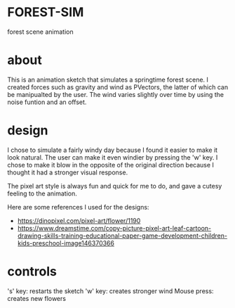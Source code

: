 # FOREST-SIM
forest scene animation

# about
This is an animation sketch that simulates a springtime forest scene. I created forces such as gravity and wind as PVectors, the latter of which can be manipualted by the user. The wind varies slightly over time by using the noise funtion and an offset.

# design
I chose to simulate a fairly windy day because I found it easier to make it look natural. The user can make it even windier by pressing the 'w' key. I chose to make it blow in the opposite of the original direction because I thought it had a stronger visual response. 

The pixel art style is always fun and quick for me to do, and gave a cutesy feeling to the animation. 

Here are some references I used for the designs:
- https://dinopixel.com/pixel-art/flower/1190
- https://www.dreamstime.com/copy-picture-pixel-art-leaf-cartoon-drawing-skills-training-educational-paper-game-development-children-kids-preschool-image146370366

# controls
's' key: restarts the sketch
'w' key: creates stronger wind
Mouse press: creates new flowers
